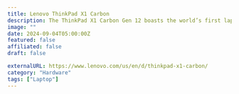 ```yaml
---
title: Lenovo ThinkPad X1 Carbon
description: The ThinkPad X1 Carbon Gen 12 boasts the world’s first laptop powered by Intel® Core™ Ultra processors.
image: ""
date: 2024-09-04T05:00:00Z
featured: false
affiliated: false
draft: false

externalURL: https://www.lenovo.com/us/en/d/thinkpad-x1-carbon/
category: "Hardware"
tags: ["Laptop"]
---
```

